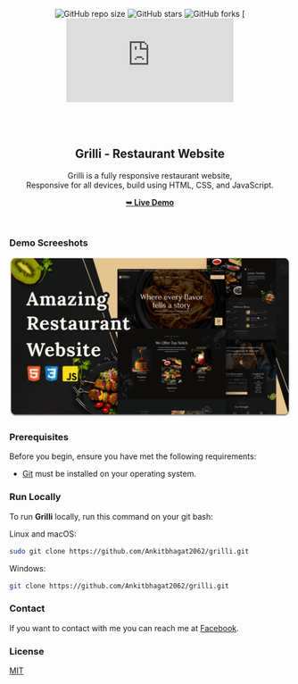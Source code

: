 <div align="center">
  
  ![GitHub repo size](https://img.shields.io/github/repo-size/Ankitbhagat2062/grilli)
  ![GitHub stars](https://img.shields.io/github/stars/Ankitbhagat2062/grilli?style=social)
  ![GitHub forks](https://img.shields.io/github/forks/Ankitbhagat2062/grilli?style=social)
[![Facebook Follow](https://www.facebook.com/profile.php?id=100087776815958)
  
  <br />
  <br />

  <h2 align="center">Grilli - Restaurant Website</h2>

  Grilli is a fully responsive restaurant website, <br />Responsive for all devices, build using HTML, CSS, and JavaScript.

  <a href="https://Ankitbhagat2062.github.io/grilli/"><strong>➥ Live Demo</strong></a>

</div>

<br />

### Demo Screeshots

![Grilli Desktop Demo](./readme-images/desktop.png "Desktop Demo")

### Prerequisites

Before you begin, ensure you have met the following requirements:

* [Git](https://git-scm.com/downloads "Download Git") must be installed on your operating system.

### Run Locally

To run **Grilli** locally, run this command on your git bash:

Linux and macOS:

```bash
sudo git clone https://github.com/Ankitbhagat2062/grilli.git
```

Windows:

```bash
git clone https://github.com/Ankitbhagat2062/grilli.git
```

### Contact

If you want to contact with me you can reach me at [Facebook](https://www.facebook.com/profile.php?id=100087776815958).

### License

[MIT](https://choosealicense.com/licenses/mit/)
